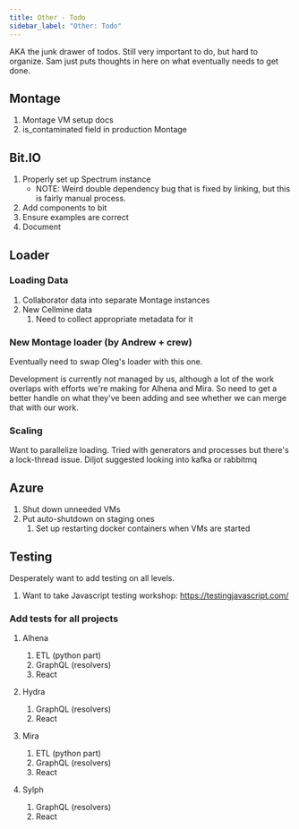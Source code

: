 ```yaml
---
title: Other - Todo
sidebar_label: "Other: Todo"
---
```


AKA the junk drawer of todos. Still very important to do, but hard to organize. Sam just puts thoughts in here on what eventually needs to get done.

## Montage

1. Montage VM setup docs
2. is_contaminated field in production Montage

## Bit.IO

1. Properly set up Spectrum instance
   - NOTE: Weird double dependency bug that is fixed by linking, but this is fairly manual process.
2. Add components to bit
3. Ensure examples are correct
4. Document

## Loader

### Loading Data

1. Collaborator data into separate Montage instances
2. New Cellmine data
   1. Need to collect appropriate metadata for it

### New Montage loader (by Andrew + crew)

Eventually need to swap Oleg's loader with this one.

Development is currently not managed by us, although a lot of the work overlaps with efforts we're making for Alhena and Mira. So need to get a better handle on what they've been adding and see whether we can merge that with our work.

### Scaling

Want to parallelize loading. Tried with generators and processes but there's a lock-thread issue. Diljot suggested looking into kafka or rabbitmq

## Azure

1. Shut down unneeded VMs
2. Put auto-shutdown on staging ones
   1. Set up restarting docker containers when VMs are started

## Testing

Desperately want to add testing on all levels.

1. Want to take Javascript testing workshop: https://testingjavascript.com/

### Add tests for all projects

1. Alhena

   1. ETL (python part)
   2. GraphQL (resolvers)
   3. React

2. Hydra

   1. GraphQL (resolvers)
   2. React

3. Mira

   1. ETL (python part)
   2. GraphQL (resolvers)
   3. React

4. Sylph
   1. GraphQL (resolvers)
   2. React
